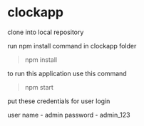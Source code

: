 # clockapp

clone into local repository 

run npm install command in clockapp folder

> npm  install

to run this application use this command 

> npm start

put these credentials for user login

user name - admin
password - admin_123
